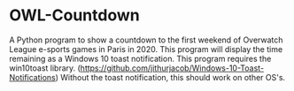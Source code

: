 # OWL-Countdown
A Python program to show a countdown to the first weekend of Overwatch League e-sports games in Paris in 2020. This program will display the time remaining as a Windows 10 toast notification.
This program requires the win10toast library. (https://github.com/jithurjacob/Windows-10-Toast-Notifications)
Without the toast notification, this should work on other OS's.
